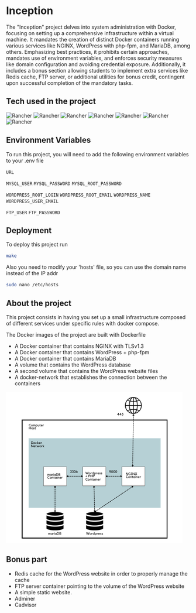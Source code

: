 
# Inception

The "Inception" project delves into system administration with Docker, focusing on setting up a comprehensive infrastructure within a virtual machine. It mandates the creation of distinct Docker containers running various services like NGINX, WordPress with php-fpm, and MariaDB, among others. Emphasizing best practices, it prohibits certain approaches, mandates use of environment variables, and enforces security measures like domain configuration and avoiding credential exposure. Additionally, it includes a bonus section allowing students to implement extra services like Redis cache, FTP server, or additional utilities for bonus credit, contingent upon successful completion of the mandatory tasks.


## Tech used in the project

![Rancher](https://img.shields.io/badge/Docker-2CA5E0?style=for-the-badge&logo=docker&logoColor=white)
![Rancher](https://img.shields.io/badge/Debian-A81D33?style=for-the-badge&logo=debian&logoColor=white)
![Rancher](https://img.shields.io/badge/Shell_Script-121011?style=for-the-badge&logo=gnu-bash&logoColor=white)
![Rancher](https://img.shields.io/badge/MariaDB-003545?style=for-the-badge&logo=mariadb&logoColor=white)
![Rancher](https://img.shields.io/badge/Nginx-009639?style=for-the-badge&logo=nginx&logoColor=white)
![Rancher](https://img.shields.io/badge/Wordpress-21759B?style=for-the-badge&logo=wordpress&logoColor=white)
![Rancher](https://img.shields.io/badge/redis-CC0000.svg?&style=for-the-badge&logo=redis&logoColor=white)



## Environment Variables

To run this project, you will need to add the following environment variables to your .env file

`URL`

`MYSQL_USER`
`MYSQL_PASSWORD`
`MYSQL_ROOT_PASSWORD`

`WORDPRESS_ROOT_LOGIN`
`WORDPRESS_ROOT_EMAIL`
`WORDPRESS_NAME`
`WORDPRESS_USER_EMAIL`

`FTP_USER`
`FTP_PASSWORD`


## Deployment

To deploy this project run

```bash
make
```

Also you need to modify your 'hosts' file, so you can use the domain name instead of the IP addr

```bash
sudo nano /etc/hosts
```

## About the project

This project consists in having you set up a small infrastructure composed of different
services under specific rules with docker compose.

The Docker images of the project are built with Dockerfile

- A Docker container that contains NGINX with TLSv1.3
- A Docker container that contains WordPress + php-fpm
- A Docker container that contains MariaDB
- A volume that contains the WordPress database
- A second volume that contains the WordPress website files
- A docker-network that establishes the connection between the containers

![](https://github.com/chahid001/Inception/blob/main/assets/inception.png)

## Bonus part
- Redis cache for the WordPress website in order to properly manage the cache
- FTP server container pointing to the volume of the WordPress website
- A simple static website.
- Adminer
- Cadvisor
